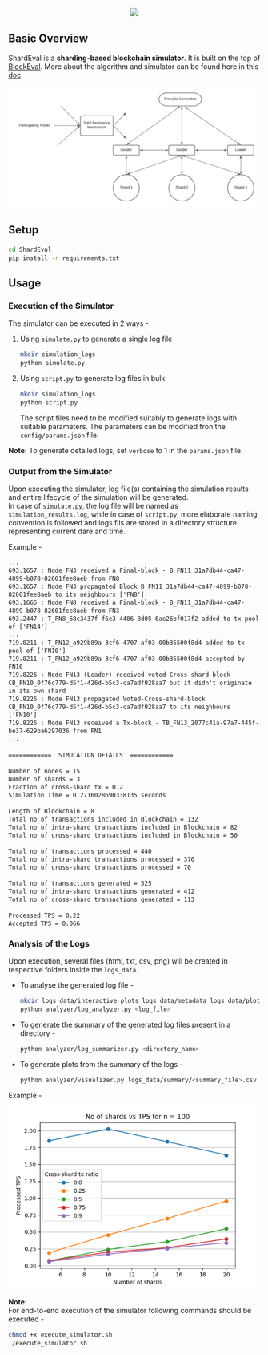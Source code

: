 <p align="center">
    <img src="https://github.com/vishishtpriyadarshi/ShardEval/blob/main/docs/ShardEval.png">
</p>


## Basic Overview
ShardEval is a **sharding-based blockchain simulator**. It is built on the top of [BlockEval](https://github.com/deepakgouda/BlockEval). More about the algorithm and simulator can be found here in this [doc](https://docs.google.com/document/d/1rB9lp8E5DQ6BXFdl3mfWjlItKq1i_78THTsPUrD1aXc/edit#).

![Architecture](docs/draft.png)

## Setup
```bash
cd ShardEval
pip install -r requirements.txt
```

## Usage 

### Execution of the Simulator
The simulator can be executed in 2 ways -
1. Using ```simulate.py``` to generate a single log file

    ```bash
    mkdir simulation_logs
    python simulate.py
    ```

2. Using ```script.py``` to generate log files in bulk

    ```bash
    mkdir simulation_logs
    python script.py
    ```

    The script files need to be modified suitably to generate logs with suitable parameters. The parameters can be modified fron the ```config/params.json``` file.

**Note:** To generate detailed logs, set ```verbose``` to 1 in the ```params.json``` file.


### Output from the Simulator
Upon executing the simulator, log file(s) containing the simulation results and entire lifecycle of the simulation will be generated.  
In case of ```simulate.py```, the log file will be named as ```simulation_results.log```, while in case of ```script.py```, more elaborate naming convention is followed and logs fils are stored in a directory structure representing current dare and time.

Example -

```
...
693.1657 : Node FN3 received a Final-block - B_FN11_31a7db44-ca47-4899-b078-82601fee8aeb from FN8
693.1657 : Node FN3 propagated Block B_FN11_31a7db44-ca47-4899-b078-82601fee8aeb to its neighbours ['FN8']
693.1665 : Node FN8 received a Final-block - B_FN11_31a7db44-ca47-4899-b078-82601fee8aeb from FN3
693.2447 : T_FN8_68c3437f-f6e3-4486-8d05-6ae26bf017f2 added to tx-pool of ['FN14']
...
719.8211 : T_FN12_a929b89a-3cf6-4707-af03-00b35500f8d4 added to tx-pool of ['FN10']
719.8211 : T_FN12_a929b89a-3cf6-4707-af03-00b35500f8d4 accepted by FN10
719.8226 : Node FN13 (Leader) received voted Cross-shard-block CB_FN10_0f76c779-d5f1-426d-b5c3-ca7adf928aa7 but it didn't originate in its own shard
719.8226 : Node FN13 propagated Voted-Cross-shard-block CB_FN10_0f76c779-d5f1-426d-b5c3-ca7adf928aa7 to its neighbours ['FN10']
719.8226 : Node FN13 received a Tx-block - TB_FN13_2077c41a-97a7-445f-be37-629ba6297036 from FN1
...

============  SIMULATION DETAILS  ============

Number of nodes = 15
Number of shards = 3
Fraction of cross-shard tx = 0.2
Simulation Time = 0.2716028690338135 seconds

Length of Blockchain = 8
Total no of transactions included in Blockchain = 132
Total no of intra-shard transactions included in Blockchain = 82
Total no of cross-shard transactions included in Blockchain = 50

Total no of transactions processed = 440
Total no of intra-shard transactions processed = 370
Total no of cross-shard transactions processed = 70

Total no of transactions generated = 525
Total no of intra-shard transactions generated = 412
Total no of cross-shard transactions generated = 113

Processed TPS = 0.22
Accepted TPS = 0.066
```

### Analysis of the Logs
Upon execution, several files (html, txt, csv, png) will be created in respective folders inside the ```logs_data```.   

- To analyse the generated log file -
    ```bash
    mkdir logs_data/interactive_plots logs_data/metadata logs_data/plots logs_data/summary
    python analyzer/log_analyzer.py <log_file>
    ```

- To generate the summary of the generated log files present in a directory -
    ```bash
    python analyzer/log_summarizer.py <directory_name>
    ```

- To generate plots from the summary of the logs -
    ```bash
    python analyzer/visualizer.py logs_data/summary/<summary_file>.csv
    ```

Example -
![sample plot](docs/sample_plt.png)


**Note:**  
For end-to-end execution of the simulator following commands should be executed -
```bash
chmod +x execute_simulator.sh
./execute_simulator.sh
```
